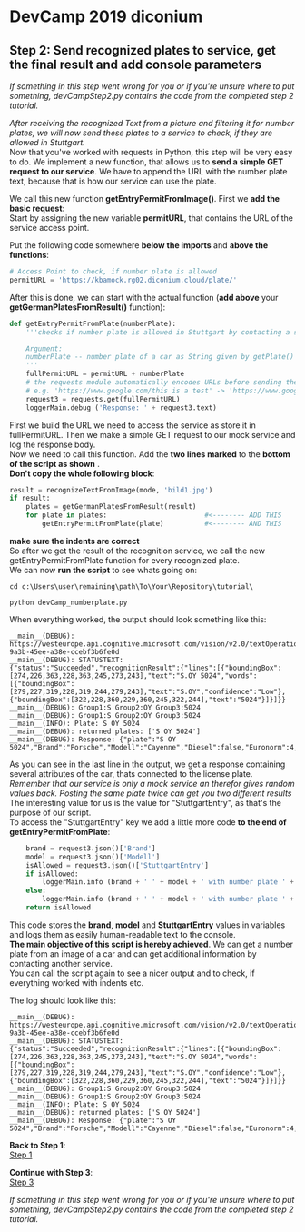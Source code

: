 # DevCamp 2019 diconium

## Step 2: Send recognized plates to service, get the final result and add console parameters

*If something in this step went wrong for you or if you're unsure where to put something, devCampStep2.py contains the code from the completed step 2 tutorial.*

*After receiving the recognized Text from a picture and filtering it for number plates, we will now send these plates to a service to check, if they are allowed in Stuttgart.*  
Now that you've worked with requests in Python, this step will be very easy to do.
We implement a new function, that allows us to **send a simple GET request to our service**. We have to append the URL with the number plate text, because that is how our service can use the plate.  

We call this new function **getEntryPermitFromImage()**. First we **add the basic request**:  
Start by assigning the new variable **permitURL**, that contains the URL of the service access point.  

Put the following code somewhere **below the imports** and **above the functions**:

```python
# Access Point to check, if number plate is allowed
permitURL = 'https://kbamock.rg02.diconium.cloud/plate/'
```

After this is done, we can start with the actual function (**add above** your **getGermanPlatesFromResult()** function):  

```python
def getEntryPermitFromPlate(numberPlate):
    '''checks if number plate is allowed in Stuttgart by contacting a service.

    Argument:
    numberPlate -- number plate of a car as String given by getPlate()
    '''
    fullPermitURL = permitURL + numberPlate
    # the requests module automatically encodes URLs before sending the request.
    # e.g. 'https://www.google.com/this is a test' -> 'https://www.google.com/this%20is%20a%20test'
    request3 = requests.get(fullPermitURL)
    loggerMain.debug ('Response: ' + request3.text)
```

First we build the URL we need to access the service as store it in fullPermitURL.
Then we make a simple GET request to our mock service and log the response body.  
Now we need to call this function. Add the **two lines marked** to the **bottom of the script as shown** .  
 **Don't copy the whole following block**:

```python
result = recognizeTextFromImage(mode, 'bild1.jpg')
if result:
    plates = getGermanPlatesFromResult(result)
    for plate in plates:                        #<-------- ADD THIS
        getEntryPermitFromPlate(plate)          #<-------- AND THIS
```

**make sure the indents are correct**  
So after we get the result of the recognition service, we call the new getEntryPermitFromPlate function for every recognized plate.  
We can now **run the script** to see whats going on:  

    cd c:\Users\user\remaining\path\To\Your\Repository\tutorial\

    python devCamp_numberplate.py

When everything worked, the output should look something like this:  

```
__main__(DEBUG): https://westeurope.api.cognitive.microsoft.com/vision/v2.0/textOperations/fdbdd253-9a3b-45ee-a38e-ccebf3b6fe0d
__main__(DEBUG): STATUSTEXT: {"status":"Succeeded","recognitionResult":{"lines":[{"boundingBox":[274,226,363,228,363,245,273,243],"text":"S.OY 5024","words":[{"boundingBox":[279,227,319,228,319,244,279,243],"text":"S.OY","confidence":"Low"},{"boundingBox":[322,228,360,229,360,245,322,244],"text":"5024"}]}]}}
__main__(DEBUG): Group1:S Group2:OY Group3:5024
__main__(DEBUG): Group1:S Group2:OY Group3:5024
__main__(INFO): Plate: S OY 5024
__main__(DEBUG): returned plates: ['S OY 5024']
__main__(DEBUG): Response: {"plate":"S OY 5024","Brand":"Porsche","Modell":"Cayenne","Diesel":false,"Euronorm":4,"StuttgartEntry":true,"DatabaseLookup":false}
```

As you can see in the last line in the output, we get a response containing several attributes of the car, thats connected to the license plate.  
*Remember that our service is only a mock service an therefor gives random values back. Posting the same plate twice can get you two different results*  
The interesting value for us is the value for "StuttgartEntry", as that's the purpose of our script.  
To access the "StuttgartEntry" key we add a little more code **to the end of getEntryPermitFromPlate**:  

```python
    brand = request3.json()['Brand']
    model = request3.json()['Modell']
    isAllowed = request3.json()['StuttgartEntry']
    if isAllowed:
        loggerMain.info (brand + ' ' + model + ' with number plate ' + numberPlate + ' is allowed to enter Stuttgart.')
    else:
        loggerMain.info (brand + ' ' + model + ' with number plate ' + numberPlate + ' is forbidden to enter Stuttgart.')
    return isAllowed
```

This code stores the **brand**, **model** and **StuttgartEntry** values in variables and logs them as easily human-readable text to the console.  
**The main objective of this script is hereby achieved**. We can get a number plate from an image of a car and can get additional information by contacting another service.  
You can call the script again to see a nicer output and to check, if everything worked with indents etc.  

The log should look like this:  

```
__main__(DEBUG): https://westeurope.api.cognitive.microsoft.com/vision/v2.0/textOperations/fdbdd253-9a3b-45ee-a38e-ccebf3b6fe0d
__main__(DEBUG): STATUSTEXT: {"status":"Succeeded","recognitionResult":{"lines":[{"boundingBox":[274,226,363,228,363,245,273,243],"text":"S.OY 5024","words":[{"boundingBox":[279,227,319,228,319,244,279,243],"text":"S.OY","confidence":"Low"},{"boundingBox":[322,228,360,229,360,245,322,244],"text":"5024"}]}]}}
__main__(DEBUG): Group1:S Group2:OY Group3:5024
__main__(DEBUG): Group1:S Group2:OY Group3:5024
__main__(INFO): Plate: S OY 5024
__main__(DEBUG): returned plates: ['S OY 5024']
__main__(DEBUG): Response: {"plate":"S OY 5024","Brand":"Porsche","Modell":"Cayenne","Diesel":false,"Euronorm":4,"StuttgartEntry":true,"DatabaseLookup":false}
```

**Back to Step 1**:  
[Step 1](https://github.com/volkerhielscher/netnei/blob/master/tutorial/step_1/)  

**Continue with Step 3**:  
[Step 3](https://github.com/volkerhielscher/netnei/blob/master/tutorial/step_3/)

*If something in this step went wrong for you or if you're unsure where to put something, devCampStep2.py contains the code from the completed step 2 tutorial.*